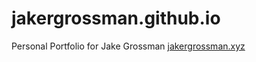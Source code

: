 # jakergrossman.github.io
Personal Portfolio for Jake Grossman [jakergrossman.xyz](jakergrossman.xyz)